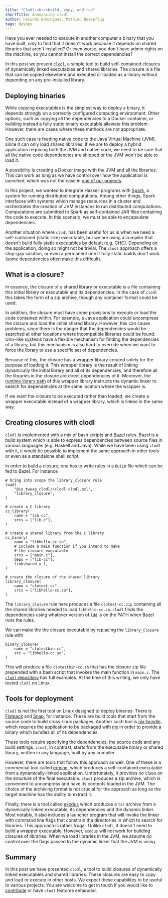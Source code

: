 ```yaml
---
title: "Clodl:<br/>build, copy, and run"
shortTitle: Announcing clodl
author: Facundo Dominguez, Mathieu Boespflug
tags: devops
---
```


Have you ever needed to execute in another computer a binary that you
have built, only to find that it doesn't work because it depends on
shared libraries that aren't installed? Or even worse, you don't have
admin rights on the machine, so you cannot install the correct dependencies?

In this post we present [`clodl`][clodl], a simple tool to build
self-contained
closures of dynamically linked executables and shared libraries.
The closure is a file that can be copied elsewhere and executed
or loaded as a library without depending on any pre-installed library.

[clodl]: https://github.com/tweag/clodl

## Deploying binaries

While copying executables is the simplest way to deploy a binary,
it depends strongly on a correctly configured computing environment.
Other options, such as copying all the dependencies to a Docker
container, or building instead a fully static binary executable
alleviate this problem. However, there are cases where these methods are
not appropriate.

One such case is feeding native code to the Java Virtual Machine
(JVM), since it can only load shared libraries. If we are to deploy
a hybrid application requiring both the JVM and native code, we
need to be sure that all the native code dependencies are shipped
or the JVM won't be able to load it.

A possibility is creating a Docker image
with the JVM and all the libraries. This can work as long as we
have control over how the application is launched, which was not
the case in [one of our projects][sparkle].

In this project, we wanted to integrate Haskell programs with [Spark][spark],
a system for running distributed
computations. Among other things, Spark interfaces with systems which
manage resources in a cluster and orchestrates the creation of JVM
instances to run distributed computations. Computations are
submitted to Spark as self-contained JAR files containing the code to
execute. In this scenario, we must be able to encapsulate dependencies.

Another situation where `clodl` has been useful for us is when we
need a self-contained (static-like) executable, but we are using a
compiler that doesn't build fully static executables by default (e.g. GHC).
Depending on the application, doing so might not be trivial.
The `clodl` approach offers a stop-gap solution, or even a permanent
one
if fully static builds don't work (some dependencies often make this difficult).

## What is a closure?

In essence, the closure of a shared library or executable is a file
containing this initial library or executable and its dependencies.
In the case of `clodl` this takes the form of a zip archive,
though any container format could be used.

In addition, the closure must have some provisions to execute or
load the code contained within. For example, a Java application could
uncompress the closure and load the initial shared library. However,
this can cause problems, since
there is the danger that the dependencies would be searched at other
locations where incompatible libraries could be found.
Unix-like systems have a flexible mechanism for finding the dependencies
of a library, but this mechanism is also hard to override when we
want to force the library to use a specific set of dependencies.

Because of this, the closure has a wrapper library created
solely for the purpose of loading it. This wrapper library is
the result of linking dynamically the initial library and all
of its dependencies, and therefore all the libraries in the
closure are direct dependencies of it. Moreover, the
[runtime library path][runpath]
of this wrapper library instructs the dynamic linker to search
for dependencies at the same location where the wrapper is.

[runpath]: http://man7.org/linux/man-pages/man1/ld.1.html

If we want the closure to be executed rather than loaded, we
create a wrapper executable instead of a wrapper
library, which is linked in the same way.

## Creating closures with clodl

`clodl` is implemented with a mix of bash scripts and [Bazel][bazel]
rules. Bazel is a build system which is able to express dependencies
between source files in various languages (e.g. Haskell and Java).
While we have been using `clodl` with it, it would be possible to
implement the same approach in other tools or even as a standalone
shell script.

[bazel]: https://bazel.build

In order to build a closure, one has to write rules in a `BUILD` file
which can be fed to Bazel. For instance

```
# bring into scope the library_closure rule
load(
    "@io_tweag_clodl//clodl:clodl.bzl",
    "library_closure",
)

# create a C library
cc_library(
    name = "lib-cc",
    srcs = ["lib.c"],
)

# create a shared library from the C library
cc_binary(
    name = "libhello-cc.so",
	# include a main function if you intend to make
	# the closure executable
    srcs = ["main.c"],
    deps = ["lib-cc"],
    linkshared = 1,
)

# create the closure of the shared library
library_closure(
    name = "clotest-cc",
    srcs = ["libhello-cc.so"],
)
```

The `library_closure` rule here produces a file `clotest-cc.zip`
containing all the shared libraries needed to load `libhello-cc.so`.
`clodl` finds the dependencies using whatever version of [`ldd`][ldd] is on the
PATH when Bazel runs the rules.

[ldd]: http://man7.org/linux/man-pages/man1/ldd.1.html

We can make the the closure executable by replacing the
`library_closure` rule with
```
binary_closure(
    name = "clotestbin-cc",
    src = "libhello-cc.so",
)
```
This will produce a file `clotestbin-cc.sh` that has the closure zip
file prepended with a bash script that invokes the main function in
`main.c`. The [`clodl` repository][clodl] has full examples.
At the time of this writing, we only have tested `clodl` on Linux.

## Tools for deployment

`clodl` is not the first tool on Linux designed to deploy binaries. There
is [Flatpack][flatpack] and [Snap][snap], for instance. These are build
tools that start from the source code to build cross-linux packages.
Another such tool is [nix-bundle][nix-bundle], which requires the application
to be packaged with [nix][nix] in order to provide a binary which
bundles all of its dependencies.

These tools require specifying the dependencies, the source
code and any build settings. `clodl`, in contrast, starts from the
executable binary or shared library, written in any language, built by
any compiler.

However, there are tools that follow this approach as well. One of
these is a commercial tool called [ermine][ermine], which produces
a self-contained executable from a dynamically-linked application.
Unfortunately, it provides no clues on the structure of the final
executable. `clodl` produces a zip archive, which is convenient to
uncompress and have its contents loaded in the JVM. The choice of
the archiving format is not crucial for the approach as long as the
target machine has the ability to extract it.

Finally, there is a tool called [exodus][exodus] which produces a `tar`
archive from a dynamically linked executable, its dependencies and
the dynamic linker. Most notably, it also includes a launcher program
that will invoke the linker with command line flags that constrain the
directories in which to search for libraries. This approach is rather
frugal. Unlike `clodl`, it doesn't need to build a wrapper executable.
However, `exodus` will not work for building closures of libraries.
When we load libraries in the JVM, we assume no control over the flags
passed to the dynamic linker that the JVM is using.

[flatpack]: https://flatpak.org
[snap]: https://snapcraft.io
[spark]: https://spark.apache.org
[sparkle]: https://github.com/tweag/sparkle
[ermine]: http://www.magicermine.com/sesl.html
[exodus]: https://github.com/intoli/exodus
[nix]: https://nixos.org/nix
[nix-bundle]: https://github.com/matthewbauer/nix-bundle

## Summary

In this post we have presented `clodl`, a tool to build closures of
dynamically linked executables and shared libraries. These closures
are easy to copy and load or execute in other hosts.
We expect these capabilites to be useful to various projects.
You are welcome to get in touch if you would like to [contribute][clodl] or have
`clodl` features enhanced.

